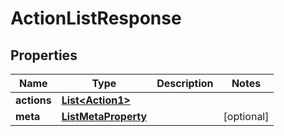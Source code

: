 

# ActionListResponse


## Properties

| Name | Type | Description | Notes |
|------------ | ------------- | ------------- | -------------|
|**actions** | [**List&lt;Action1&gt;**](Action1.md) |  |  |
|**meta** | [**ListMetaProperty**](ListMetaProperty.md) |  |  [optional] |



